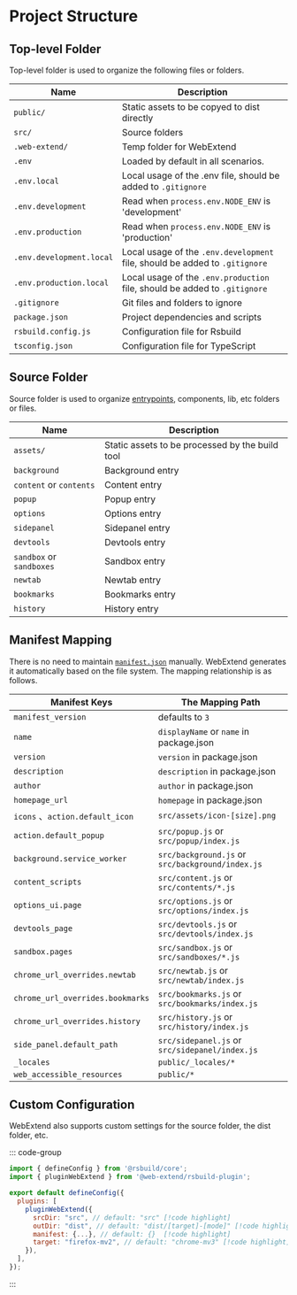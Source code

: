 # Project Structure

## Top-level Folder

Top-level folder is used to organize the following files or folders.

| Name                     | Description                                                                 |
| ------------------------ | --------------------------------------------------------------------------- |
| `public/`                | Static assets to be copyed to dist directly                                 |
| `src/`                   | Source folders                                                              |
| `.web-extend/`           | Temp folder for WebExtend                                                   |
| `.env`                   | Loaded by default in all scenarios.                                         |
| `.env.local`             | Local usage of the .env file, should be added to `.gitignore`               |
| `.env.development`       | Read when `process.env.NODE_ENV` is 'development'                           |
| `.env.production`        | Read when `process.env.NODE_ENV` is 'production'                            |
| `.env.development.local` | Local usage of the `.env.development` file, should be added to `.gitignore` |
| `.env.production.local`  | Local usage of the `.env.production` file, should be added to `.gitignore`  |
| `.gitignore`             | Git files and folders to ignore                                             |
| `package.json`           | Project dependencies and scripts                                            |
| `rsbuild.config.js`      | Configuration file for Rsbuild                                              |
| `tsconfig.json`          | Configuration file for TypeScript                                           |

## Source Folder

Source folder is used to organize [entrypoints](./entrypoints.md), components, lib, etc folders or files.

| Name                     | Description                                     |
| ------------------------ | ----------------------------------------------- |
| `assets/`                | Static assets to be processed by the build tool |
| `background`             | Background entry                                |
| `content` or `contents`  | Content entry                                   |
| `popup`                  | Popup entry                                     |
| `options`                | Options entry                                   |
| `sidepanel`              | Sidepanel entry                                 |
| `devtools`               | Devtools entry                                  |
| `sandbox` or `sandboxes` | Sandbox entry                                   |
| `newtab`                 | Newtab entry                                    |
| `bookmarks`              | Bookmarks entry                                 |
| `history`                | History entry                                   |

## Manifest Mapping

There is no need to maintain [`manifest.json`](https://developer.chrome.com/docs/extensions/reference/manifest) manually. WebExtend generates it automatically based on the file system. The mapping relationship is as follows.

| Manifest Keys                    | The Mapping Path                                 |
| -------------------------------- | ------------------------------------------------ |
| `manifest_version`               | defaults to `3`                                  |
| `name`                           | `displayName` or `name` in package.json          |
| `version`                        | `version` in package.json                        |
| `description`                    | `description` in package.json                    |
| `author`                         | `author` in package.json                         |
| `homepage_url`                   | `homepage` in package.json                       |
| `icons` 、`action.default_icon`  | `src/assets/icon-[size].png`                     |
| `action.default_popup`           | `src/popup.js` or `src/popup/index.js`           |
| `background.service_worker`      | `src/background.js` or `src/background/index.js` |
| `content_scripts`                | `src/content.js` or `src/contents/*.js`          |
| `options_ui.page`                | `src/options.js` or `src/options/index.js`       |
| `devtools_page`                  | `src/devtools.js` or `src/devtools/index.js`     |
| `sandbox.pages`                  | `src/sandbox.js` or `src/sandboxes/*.js`         |
| `chrome_url_overrides.newtab`    | `src/newtab.js` or `src/newtab/index.js`         |
| `chrome_url_overrides.bookmarks` | `src/bookmarks.js` or `src/bookmarks/index.js`   |
| `chrome_url_overrides.history`   | `src/history.js` or `src/history/index.js`       |
| `side_panel.default_path`        | `src/sidepanel.js` or `src/sidepanel/index.js`   |
| `_locales`                       | `public/_locales/*`                              |
| `web_accessible_resources`       | `public/*`                                       |

## Custom Configuration

WebExtend also supports custom settings for the source folder, the dist folder, etc.

::: code-group

```js [rsbuild.config.js]
import { defineConfig } from '@rsbuild/core';
import { pluginWebExtend } from '@web-extend/rsbuild-plugin';

export default defineConfig({
  plugins: [
    pluginWebExtend({
      srcDir: "src", // default: "src" [!code highlight]
      outDir: "dist", // default: "dist/[target]-[mode]" [!code highlight]
      manifest: {...}, // default: {}  [!code highlight]
      target: "firefox-mv2", // default: "chrome-mv3" [!code highlight]
    }),
  ],
});
```

:::
